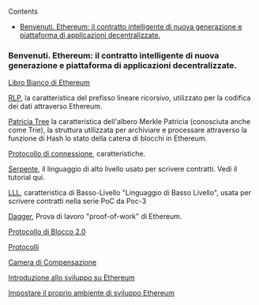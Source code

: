 <!-- START doctoc generated TOC please keep comment here to allow auto update -->
<!-- DON'T EDIT THIS SECTION, INSTEAD RE-RUN doctoc TO UPDATE -->
Contents

- [Benvenuti. Ethereum: il contratto intelligente di nuova generazione e piattaforma di applicazioni decentralizzate.](#benvenuti-ethereum-il-contratto-intelligente-di-nuova-generazione-e-piattaforma-di-applicazioni-decentralizzate)

<!-- END doctoc generated TOC please keep comment here to allow auto update -->

### Benvenuti. Ethereum: il contratto intelligente di nuova generazione e piattaforma di applicazioni decentralizzate.

[Libro Bianco di Ethereum](https://github.com/ethereum/wiki/wiki/%5BItalian%5D-Libro-Bianco)

[RLP](https://google.it), la caratteristica del prefisso lineare ricorsivo, utilizzato per la codifica dei dati attraverso Ethereum.

[Patricia Tree](https://google.it) la caratteristica dell'albero Merkle Patricia  (conosciuta anche come Trie), la struttura utilizzata per archiviare e  processare attraverso la funzione di Hash lo stato della catena di blocchi in Ethereum.

[Protocollo di connessione](https://google.it), caratteristiche.

[Serpente](https://google.it), il linguaggio di alto livello usato per scrivere contratti. Vedi il tutorial qui.

[LLL](https://google.it), caratteristica di Basso-Livello "Linguaggio di Basso Livello", usata per scrivere contratti nella serie PoC da Poc-3

[Dagger](https://google.com), Prova di lavoro "proof-of-work" di Ethereum.

[Protocollo di Blocco 2.0](https://google.it)

[Protocolli](https://google.it)

[Camera di Compensazione](https://google.it)

[Introduzione allo sviluppo su Ethereum](https://github.com/ethereum/wiki/wiki/%5BItalian%5D-Introduzione-allo-sviluppo-su-Ethereum)

[Impostare il proprio ambiente di sviluppo Ethereum](https://github.com/ethereum/wiki/wiki/%5BItalian%5D-Impostare-il-proprio-ambiente-di-sviluppo-Ethereum)
